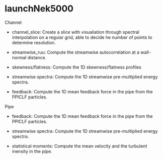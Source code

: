 # launchNek5000

Channel
  - channel_slice:        Create a slice with visualiation through spectral interpolation on a regular grid, able to decide he number of points to determine resolution.

  - streamwise_ruu:       Compute the streamwise autocorrelation at a wall-normal distance.

  - skewness/flatness:    Compute the 1D skewness/flatness profiles

  - streamwise spectra:   Compute the 1D streamwise pre-multiplied energy spectra.
 
  - feedback:   Compute the 1D mean feedback force in the pipe from the PPICLF particles.

Pipe
  - feedback:   Compute the 1D mean feedback force in the pipe from the PPICLF particles.
  
  - streamwise spectra:   Compute the 1D streamwise pre-multiplied energy spectra.
 
  - statistical moments:   Compute the mean velocity and the turbulent inensity in the pipe.

